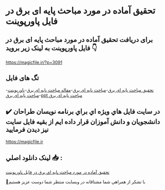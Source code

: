 # تحقیق آماده در مورد مباحث پایه ای برق در فایل پاورپوینت

## برای دریافت تحقیق آماده در مورد مباحث پایه ای برق در فایل پاورپوینت به لینک زیر بروید 👇

https://magicfile.ir/?p=3091

## تگ های فایل

-[تحقیق مباحث پایه ای برق](https://magicfile.ir/product/%d8%aa%d8%ad%d9%82%db%8c%d9%82-%d8%a2%d9%85%d8%a7%d8%af%d9%87-%d9%85%d8%a8%d8%a7%d8%ad%d8%ab-%d9%be%d8%a7%db%8c%d9%87-%d8%a7%db%8c-%d8%a8%d8%b1%d9%82-%d8%af%d8%b1-%d9%81%d8%a7%db%8c%d9%84-%d9%be%d8%a7%d9%88%d8%b1%d9%be%d9%88%db%8c%d9%86%d8%aa/)-[مباحث پایه ای برق](https://magicfile.ir/product/%d8%aa%d8%ad%d9%82%db%8c%d9%82-%d8%a2%d9%85%d8%a7%d8%af%d9%87-%d9%85%d8%a8%d8%a7%d8%ad%d8%ab-%d9%be%d8%a7%db%8c%d9%87-%d8%a7%db%8c-%d8%a8%d8%b1%d9%82-%d8%af%d8%b1-%d9%81%d8%a7%db%8c%d9%84-%d9%be%d8%a7%d9%88%d8%b1%d9%be%d9%88%db%8c%d9%86%d8%aa/)-[مقاله مباحث پایه ای برق](https://magicfile.ir/product/%d8%aa%d8%ad%d9%82%db%8c%d9%82-%d8%a2%d9%85%d8%a7%d8%af%d9%87-%d9%85%d8%a8%d8%a7%d8%ad%d8%ab-%d9%be%d8%a7%db%8c%d9%87-%d8%a7%db%8c-%d8%a8%d8%b1%d9%82-%d8%af%d8%b1-%d9%81%d8%a7%db%8c%d9%84-%d9%be%d8%a7%d9%88%d8%b1%d9%be%d9%88%db%8c%d9%86%d8%aa/)-[پاورپوینت مباحث پایه ای برق](https://magicfile.ir/product/%d8%aa%d8%ad%d9%82%db%8c%d9%82-%d8%a2%d9%85%d8%a7%d8%af%d9%87-%d9%85%d8%a8%d8%a7%d8%ad%d8%ab-%d9%be%d8%a7%db%8c%d9%87-%d8%a7%db%8c-%d8%a8%d8%b1%d9%82-%d8%af%d8%b1-%d9%81%d8%a7%db%8c%d9%84-%d9%be%d8%a7%d9%88%d8%b1%d9%be%d9%88%db%8c%d9%86%d8%aa/)-[ppt مباحث پایه ای برق](https://magicfile.ir/product/%d8%aa%d8%ad%d9%82%db%8c%d9%82-%d8%a2%d9%85%d8%a7%d8%af%d9%87-%d9%85%d8%a8%d8%a7%d8%ad%d8%ab-%d9%be%d8%a7%db%8c%d9%87-%d8%a7%db%8c-%d8%a8%d8%b1%d9%82-%d8%af%d8%b1-%d9%81%d8%a7%db%8c%d9%84-%d9%be%d8%a7%d9%88%d8%b1%d9%be%d9%88%db%8c%d9%86%d8%aa/)

## ✔️ در سايت فايل هاي ويژه اي براي برنامه نويسان طراحان دانشجويان و دانش آموزان قرار داده ايم از بقيه فايل سايت نيز ديدن فرماييد

https://magicfile.ir


## لينک دانلود اصلي 📥 :

[تحقیق آماده در مورد مباحث پایه ای برق در فایل پاورپوینت](https://magicfile.ir/product/%d8%aa%d8%ad%d9%82%db%8c%d9%82-%d8%a2%d9%85%d8%a7%d8%af%d9%87-%d9%85%d8%a8%d8%a7%d8%ad%d8%ab-%d9%be%d8%a7%db%8c%d9%87-%d8%a7%db%8c-%d8%a8%d8%b1%d9%82-%d8%af%d8%b1-%d9%81%d8%a7%db%8c%d9%84-%d9%be%d8%a7%d9%88%d8%b1%d9%be%d9%88%db%8c%d9%86%d8%aa/) 


🙏با تشکر از همراهي شما مشتاقانه در وبسایت منتظر شما دوست عزیز هستیم

